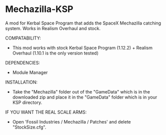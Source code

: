 # Mechazilla-KSP
A mod for Kerbal Space Program that adds the SpaceX Mechazilla catching system. Works in Realism Overhaul and stock.

COMPATABILITY:

- This mod works with stock Kerbal Space Program (1.12.2) + Realism Overhaul (1.10.1 is the only version tested)


DEPENDENCIES:

- Module Manager


INSTALLATION:

- Take the "Mechazilla" folder out of the "GameData" which is in the downloaded zip and place it in the "GameData" folder which is in your KSP directory.

IF YOU WANT THE REAL SCALE ARMS:

- Open 'Fossil Industries / Mechazilla / Patches' and delete "StockSize.cfg".
